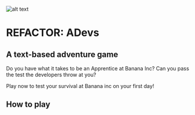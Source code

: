 ![alt text](https://github.com/nekocho/Refactor-Project/blob/readme/readme-images/title.jpg?raw=true)

# REFACTOR: ADevs
## A text-based adventure game

Do you have what it takes to be an Apprentice at Banana Inc? Can you pass the test the developers throw at you?

Play now to test your survival at Banana inc on your first day!

## How to play



